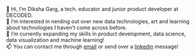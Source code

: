 👋 Hi, I’m Diksha Garg, a tech. educator and junior product developer at DECODED. <br>
👀 I’m interested in nerding out over new data technologies, art and learning about technologies I haven't come across before. <br>
🌱 I’m currently expanding my skills in product development, data science, data visualization and machine learning! <br>
📫 You can contact me through [email](mailto:ms.dikshagarg26@gmail.com) or send over a [linkedin](https://www.linkedin.com/in/diksha-garg-491283186/) message!

<!---
msDikshaGarg/msDikshaGarg is a ✨ special ✨ repository because its `README.md` (this file) appears on your GitHub profile.
You can click the Preview link to take a look at your changes.
--->
